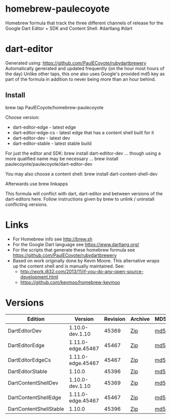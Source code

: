 homebrew-paulecoyote
====================

Homebrew formula that track the three different channels of release for the Google Dart Editor + SDK and Content Shell.  #dartlang #dart

dart-editor
===========

Generated using: https://github.com/PaulECoyote/rubydartbrewery
Automatically generated and updated frequently (on the hour most hours of the day)
Unlike other taps, this one also uses Google's provided md5 key as part of the formula in addition to never being more than an hour behind.

Install
-------
brew tap PaulECoyote/homebrew-paulecoyote

Choose version:
* dart-editor-edge - latest edge
* dart-editor-edge-cs - latest edge that has a content shell built for it
* dart-editor-dev - latest dev
* dart-editor-stable - latest stable build

For just the editor and SDK:
brew install dart-edtitor-dev
... though using a more qualified name may be necessary ...
brew install paulecoyote/paulecoyote/dart-editor-dev

You may also choose a content shell:
brew install dart-content-shell-dev

Afterwards use 
brew linkapps

This formula will conflict with dart, dart-editor and between versions of the dart-editors here.  Follow instructions given by brew to unlink / uninstall conflicting versions.

Links
=====
* For Homebrew info see http://brew.sh
* For the Google Dart language see https://www.dartlang.org/
* For the scripts that generate these homebrew formula see https://github.com/PaulECoyote/rubydartbrewery
* Based on work originally done by Kevin Moore. This alternative wraps up the content shell and is manually maintained.  See: 
    * http://work.j832.com/2013/11/if-you-do-any-open-source-development.html
    * https://github.com/kevmoo/homebrew-kevmoo

Versions
========
| Edition | Version | Revision | Archive | MD5 | Notes |
| ------- | ------- | -------- | ------- | --- | ----- |
| DartEditorDev | 1.10.0-dev.1.10 | 45369 | [Zip](https://storage.googleapis.com/dart-archive/channels/dev/release/45369/editor/darteditor-macos-x64.zip) | [md5](https://storage.googleapis.com/dart-archive/channels/dev/release/45369/editor/darteditor-macos-x64.zip.md5sum) | [Changes](https://storage.googleapis.com/dart-archive/channels/dev/release/latest/changelog.html) |
| DartEditorEdge | 1.11.0-edge.45467 | 45467 | [Zip](https://storage.googleapis.com/dart-archive/channels/be/raw/45467/editor/darteditor-macos-x64.zip) | [md5](https://storage.googleapis.com/dart-archive/channels/be/raw/45467/editor/darteditor-macos-x64.zip.md5sum) | - |
| DartEditorEdgeCs | 1.11.0-edge.45467 | 45467 | [Zip](https://storage.googleapis.com/dart-archive/channels/be/raw/45467/editor/darteditor-macos-x64.zip) | [md5](https://storage.googleapis.com/dart-archive/channels/be/raw/45467/editor/darteditor-macos-x64.zip.md5sum) | - |
| DartEditorStable | 1.10.0 | 45396 | [Zip](https://storage.googleapis.com/dart-archive/channels/stable/release/45396/editor/darteditor-macos-x64.zip) | [md5](https://storage.googleapis.com/dart-archive/channels/stable/release/45396/editor/darteditor-macos-x64.zip.md5sum) | [Changes](https://storage.googleapis.com/dart-archive/channels/stable/release/latest/changelog.html) |
| DartContentShellDev | 1.10.0-dev.1.10 | 45369 | [Zip](https://storage.googleapis.com/dart-archive/channels/dev/release/45369/dartium/content_shell-macos-ia32-release.zip) | [md5](https://storage.googleapis.com/dart-archive/channels/dev/release/45369/dartium/content_shell-macos-ia32-release.zip.md5sum) | - |
| DartContentShellEdge | 1.11.0-edge.45467 | 45467 | [Zip](https://storage.googleapis.com/dart-archive/channels/be/raw/45467/dartium/content_shell-macos-ia32-release.zip) | [md5](https://storage.googleapis.com/dart-archive/channels/be/raw/45467/dartium/content_shell-macos-ia32-release.zip.md5sum) | - |
| DartContentShellStable | 1.10.0 | 45396 | [Zip](https://storage.googleapis.com/dart-archive/channels/stable/release/45396/dartium/content_shell-macos-ia32-release.zip) | [md5](https://storage.googleapis.com/dart-archive/channels/stable/release/45396/dartium/content_shell-macos-ia32-release.zip.md5sum) | - |
